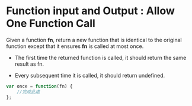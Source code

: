 # Function input and Output	 : Allow One Function Call

Given a function **fn**, return a new function that is identical to the original function except that it ensures **fn** is called at most once.

- The first time the returned function is called, it should return the same result as fn.

- Every subsequent time it is called, it should return undefined.

```javascript
var once = function(fn) {
    //完成此處
};
```
